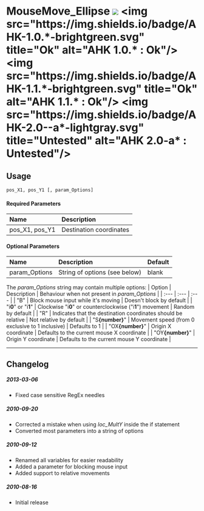 # MouseMove_Ellipse [![](https://img.shields.io/badge/License-AGPL_v3-blue.svg)](https://tldrlegal.com/license/gnu-affero-general-public-license-v3-(agpl-3.0)) <img src="https://img.shields.io/badge/AHK-1.0.*-brightgreen.svg" title="Ok" alt="AHK 1.0.* : Ok"/> <img src="https://img.shields.io/badge/AHK-1.1.*-brightgreen.svg" title="Ok" alt="AHK 1.1.* : Ok"/> <img src="https://img.shields.io/badge/AHK-2.0--a*-lightgray.svg" title="Untested" alt="AHK 2.0-a* : Untested"/>

## Usage
```pos_X1, pos_Y1 [, param_Options]```

#### Required Parameters
| Name | Description |
| :--- | :--- |
| pos_X1, pos_Y1 | Destination coordinates |

#### Optional Parameters
| Name | Description | Default |
| :--- | :--- | :--- |
| param_Options | String of options (see below) | blank |

The *param_Options* string may contain multiple options:
| Option | Description | Behaviour when not present in *param_Options* |
| :--- | :--- | :--- |
| "B" | Block mouse input while it's moving | Doesn't block by default |
| "i<b>0</b>" or "i<b>1</b>" | Clockwise "i<b>0</b>" or counterclockwise ("i<b>1</b>") movement | Random by default |
| "R" | Indicates that the destination coordinates should be relative | Not relative by default |
| "S<b>{number}</b>" | Movement speed (from 0 exclusive to 1 inclusive) | Defaults to 1 |
| "OX<b>{number}</b>" | Origin X coordinate | Defaults to the current mouse X coordinate |
| "OY<b>{number}</b>" | Origin Y coordinate | Defaults to the current mouse Y coordinate |

-----------------------

## Changelog

##### 2013-03-06
* Fixed case sensitive RegEx needles

##### 2010-09-20
* Corrected a mistake when using *loc_MultY* inside the if statement
* Converted most parameters into a string of options

##### 2010-09-12
* Renamed all variables for easier readability
* Added a parameter for blocking mouse input
* Added support to relative movements

##### 2010-08-16
* Initial release
